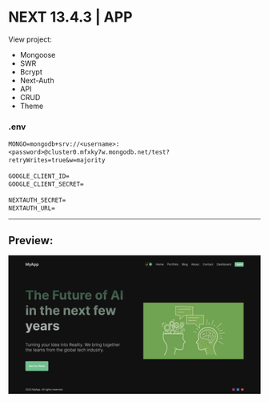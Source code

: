# NEXT 13.4.3 | APP  

View project:  

- Mongoose  
- SWR  
- Bcrypt  
- Next-Auth  
- API  
- CRUD  
- Theme  

### .env  

```.env
MONGO=mongodb+srv://<username>:<password>@cluster0.mfxky7w.mongodb.net/test?retryWrites=true&w=majority  

GOOGLE_CLIENT_ID=  
GOOGLE_CLIENT_SECRET=  

NEXTAUTH_SECRET=  
NEXTAUTH_URL=  
```

---
## Preview:  

![Preview image](preview.png)